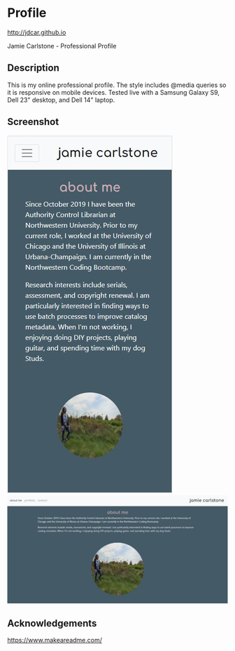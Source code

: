 # Profile
http://jdcar.github.io

Jamie Carlstone - Professional Profile

## Description

This is my online professional profile. The style includes @media queries so it is responsive on mobile devices. 
Tested live with a Samsung Galaxy S9, Dell 23" desktop, and Dell 14" laptop.

## Screenshot

![Mobile 1](img\Deployed-screenshots\mobile-1.JPG)
![PC 1](img\Deployed-screenshots\screenshot-1.JPG)



## Acknowledgements

https://www.makeareadme.com/ 





